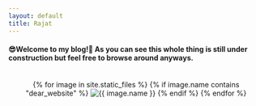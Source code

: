```yaml
---
layout: default
title: Rajat
---
```

<h4>😎<span class="not-error">Welcome to my blog!</span>🧐 As you can see this whole thing is <span class="error">still under construction</span> but feel free to browse around anyways.</h4>

<br>

<div align="center">
{% for image in site.static_files %}
  {% if image.name contains "dear_website" %}
    <img src="{{ image.path }}" alt="{{ image.name }}"> 
  {% endif %}
{% endfor %}
</div>

<br>

<div align="center">
  <!--img src="https://storage.cloud.google.com/blog-image-gallery/staring_cat.jpg" width="120" height="120"-->
</div>

<script type="text/javascript">
   getImageOfTheDay(); 
</script>
